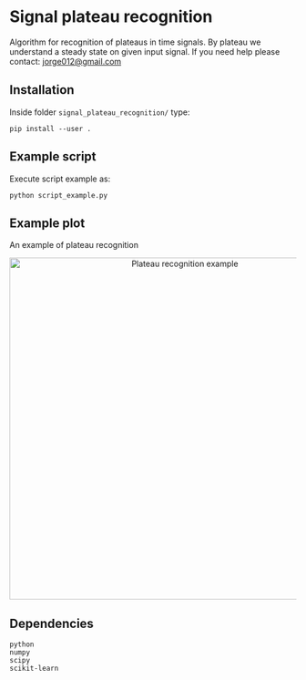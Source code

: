 Signal plateau recognition
==========================

Algorithm for recognition of plateaus in time signals. By plateau we understand a steady state on given input signal.
If you need help please contact: jorge012@gmail.com

## Installation

Inside folder `signal_plateau_recognition/` type:

    pip install --user .

## Example script

Execute script example as:

    python script_example.py

## Example plot

An example of plateau recognition

<p align="center">
<img align="middle" src="https://github.com/jmoralesFusion/signal_plateau_recognition/blob/master/example_figures/example_result.png" width="600" alt="Plateau recognition example"/>
</p>

## Dependencies

    python
    numpy
    scipy
    scikit-learn
